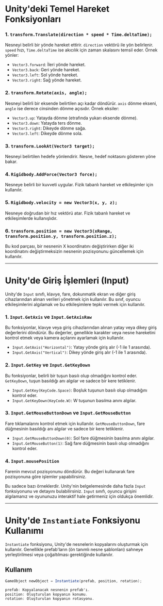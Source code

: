 # Unity'deki Temel Hareket Fonksiyonları

### 1. `transform.Translate(direction * speed * Time.deltaTime);`

Nesneyi belirli bir yönde hareket ettirir. `direction` vektörü ile yön belirlenir. `speed` hızı, `Time.deltaTime` ise akıcılık için zaman skalasını temsil eder. Örnek yönler:
- `Vector3.forward`: İleri yönde hareket.
- `Vector3.back`: Geri yönde hareket.
- `Vector3.left`: Sol yönde hareket.
- `Vector3.right`: Sağ yönde hareket.

### 2. `transform.Rotate(axis, angle);`

Nesneyi belirli bir eksende belirtilen açı kadar döndürür. `axis` dönme ekseni, `angle` ise derece cinsinden dönme açısıdır. Örnek eksiler:
- `Vector3.up`: Yatayda dönme (etrafında yukarı eksende dönme).
- `Vector3.down`: Yatayda ters dönme.
- `Vector3.right`: Dikeyde dönme sağa.
- `Vector3.left`: Dikeyde dönme sola.

### 3. `transform.LookAt(Vector3 target);`

Nesneyi belirtilen hedefe yönlendirir. Nesne, hedef noktasını gösteren yöne bakar.

### 4. `Rigidbody.AddForce(Vector3 force);`

Nesneye belirli bir kuvveti uygular. Fizik tabanlı hareket ve etkileşimler için kullanılır.

### 5. `Rigidbody.velocity = new Vector3(x, y, z);`

Nesneye doğrudan bir hız vektörü atar. Fizik tabanlı hareket ve etkileşimlerde kullanışlıdır.

### 6. `transform.position = new Vector3(xRange, transform.position.y, transform.position.z);`

Bu kod parçası, bir nesnenin X koordinatını değiştirirken diğer iki koordinatını değiştirmeksizin nesnenin pozisyonunu güncellemek için kullanılır.

---

# Unity'de Giriş İşlemleri (Input)

Unity'de `Input` sınıfı, klavye, fare, dokunmatik ekran ve diğer giriş cihazlarından alınan verileri yönetmek için kullanılır. Bu sınıf, oyuncu etkileşimlerini algılamak ve bu etkileşimlere tepki vermek için kullanılır.

### 1. `Input.GetAxis` ve `Input.GetAxisRaw`

Bu fonksiyonlar, klavye veya giriş cihazlarından alınan yatay veya dikey giriş değerlerini döndürür. Bu değerler, genellikle karakter veya nesne hareketini kontrol etmek veya kamera açılarını ayarlamak için kullanılır.

- `Input.GetAxis("Horizontal")`: Yatay yönde giriş alır (-1 ile 1 arasında).
- `Input.GetAxis("Vertical")`: Dikey yönde giriş alır (-1 ile 1 arasında).

### 2. `Input.GetKey` ve `Input.GetKeyDown`

Bu fonksiyonlar, belirli bir tuşun basılı olup olmadığını kontrol eder. `GetKeyDown`, tuşun basıldığı anı algılar ve sadece bir kere tetiklenir.

- `Input.GetKey(KeyCode.Space)`: Boşluk tuşunun basılı olup olmadığını kontrol eder.
- `Input.GetKeyDown(KeyCode.W)`: W tuşunun basılma anını algılar.

### 3. `Input.GetMouseButtonDown` ve `Input.GetMouseButton`

Fare tıklamalarını kontrol etmek için kullanılır. `GetMouseButtonDown`, fare düğmesinin basıldığı anı algılar ve sadece bir kere tetiklenir.

- `Input.GetMouseButtonDown(0)`: Sol fare düğmesinin basılma anını algılar.
- `Input.GetMouseButton(1)`: Sağ fare düğmesinin basılı olup olmadığını kontrol eder.

### 4. `Input.mousePosition`

Farenin mevcut pozisyonunu döndürür. Bu değeri kullanarak fare pozisyonuna göre işlemler yapabilirsiniz.

Bu sadece bazı örneklerdir. Unity'nin belgelemesinde daha fazla `Input` fonksiyonunu ve detayını bulabilirsiniz. `Input` sınıfı, oyuncu girişini algılamanız ve oyununuzu interaktif hale getirmeniz için oldukça önemlidir.

---

# Unity'de `Instantiate` Fonksiyonu Kullanımı

`Instantiate` fonksiyonu, Unity'de nesnelerin kopyalarını oluşturmak için kullanılır. Genellikle prefab'ların (ön tanımlı nesne şablonları) sahneye yerleştirilmesi veya çoğaltılması gerektiğinde kullanılır.

## Kullanım

```csharp
GameObject newObject = Instantiate(prefab, position, rotation);

prefab: Kopyalanacak nesnenin prefab'ı.
position: Oluşturulan kopyanın konumu.
rotation: Oluşturulan kopyanın rotasyonu.
